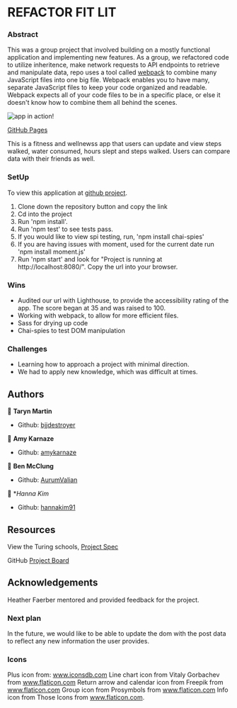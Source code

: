 # REFACTOR FIT LIT

### Abstract

This was a group project that involved building on a mostly functional application and implementing new features. As a group, we refactored code to utilize inheritence, make network requests to API endpoints to retrieve and manipulate data,  repo uses a tool called [webpack](https://webpack.js.org/) to combine many JavaScript files into one big file. Webpack enables you to have many, separate JavaScript files to keep your code organized and readable. Webpack expects all of your code files to be in a specific place, or else it doesn't know how to combine them all behind the scenes.

![app in action!](https://giphy.com/gifs/llrwzm74KiEk8O1D1v)

[GitHub Pages](https://media.giphy.com/media/llrwzm74KiEk8O1D1v/source.mov)

This is a fitness and wellnewss app that users can update and view steps walked, water consumed, hours slept and steps walked. Users can compare data with their friends as well. 

### SetUp

To view this application at [github project](https://github.com/amykarnaze/FitLit2Legit2Quit).
1) Clone down the repository button and copy the link 
2) Cd into the project
3) Run 'npm install'.
4) Run 'npm test' to see tests pass.
5) If you would like to view spi testing, run, 'npm install chai-spies'
6) If you are having issues with moment, used for the current date run 'npm install moment.js'
7) Run 'npm start' and look for  "Project is running at http://localhost:8080/". Copy the url into your browser.

### Wins
* Audited our url with Lighthouse, to provide the accessibility rating of the app. The score began at 35 and was raised to 100.
* Working with webpack, to allow for more efficient files.
* Sass for drying up code
* Chai-spies to test DOM manipulation

### Challenges
* Learning how to approach a project with minimal direction.
* We had to apply new knowledge, which was difficult at times.

## Authors

👤 **Taryn Martin**
- Github: [bjjdestroyer](https://github.com/bjjdestroyer)

👤 **Amy Karnaze**
- Github: [amykarnaze](https://github.com/amykarnaze/bon-appetit/commits?author=relyt4me)

👤 **Ben McClung**
- Github: [AurumValian](https://github.com/AurumValian)

👤 **Hanna Kim*
- Github: [hannakim91](https://github.com/hannakim91)

## Resources

View the Turing schools, [Project Spec](https://frontend.turing.io/projects/module-2/refactor-tractor.html)

GitHub [Project Board](https://github.com/amykarnaze/FitLit2Legit2Quit/projects/1)

## Acknowledgements

Heather Faerber mentored and provided feedback for the project.

### Next plan

In the future, we would like to be able to update the dom with the post data to reflect any new information the user provides. 

### Icons
Plus icon from: www.iconsdb.com Line chart icon from Vitaly Gorbachev from www.flaticon.com Return arrow and calendar icon from Freepik from www.flaticon.com Group icon from Prosymbols from www.flaticon.com Info icon from Those Icons from www.flaticon.com.